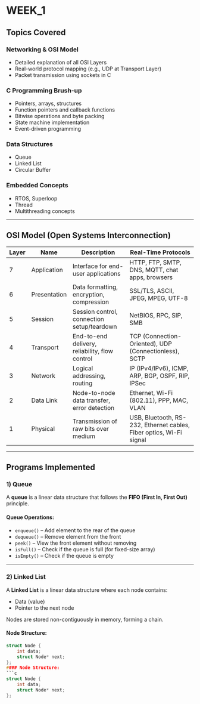 # WEEK_1

## Topics Covered

### Networking & OSI Model
- Detailed explanation of all OSI Layers  
- Real-world protocol mapping (e.g., UDP at Transport Layer)  
- Packet transmission using sockets in C  

### C Programming Brush-up
- Pointers, arrays, structures  
- Function pointers and callback functions  
- Bitwise operations and byte packing  
- State machine implementation  
- Event-driven programming  

### Data Structures
- Queue  
- Linked List  
- Circular Buffer  

### Embedded Concepts
- RTOS, Superloop  
- Thread  
- Multithreading concepts  

---

## OSI Model (Open Systems Interconnection)

| Layer | Name         | Description                                   | Real-Time Protocols                                                  |
|-------|--------------|-----------------------------------------------|----------------------------------------------------------------------|
| 7     | Application  | Interface for end-user applications           | HTTP, FTP, SMTP, DNS, MQTT, chat apps, browsers                      |
| 6     | Presentation | Data formatting, encryption, compression      | SSL/TLS, ASCII, JPEG, MPEG, UTF-8                                    |
| 5     | Session      | Session control, connection setup/teardown    | NetBIOS, RPC, SIP, SMB                                               |
| 4     | Transport    | End-to-end delivery, reliability, flow control| TCP (Connection-Oriented), UDP (Connectionless), SCTP               |
| 3     | Network      | Logical addressing, routing                   | IP (IPv4/IPv6), ICMP, ARP, BGP, OSPF, RIP, IPSec                     |
| 2     | Data Link    | Node-to-node data transfer, error detection   | Ethernet, Wi-Fi (802.11), PPP, MAC, VLAN                             |
| 1     | Physical     | Transmission of raw bits over medium          | USB, Bluetooth, RS-232, Ethernet cables, Fiber optics, Wi-Fi signal  |

---

## Programs Implemented

### 1) Queue

A **queue** is a linear data structure that follows the **FIFO (First In, First Out)** principle.

#### Queue Operations:
- `enqueue()` – Add element to the rear of the queue  
- `dequeue()` – Remove element from the front  
- `peek()` – View the front element without removing  
- `isFull()` – Check if the queue is full (for fixed-size array)  
- `isEmpty()` – Check if the queue is empty  

---

### 2) Linked List

A **Linked List** is a linear data structure where each node contains:

- Data (value)  
- Pointer to the next node  

Nodes are stored non-contiguously in memory, forming a chain.

#### Node Structure:
```c
struct Node {
    int data;
    struct Node* next;
};
#### Node Structure:
```c
struct Node {
    int data;
    struct Node* next;
};
